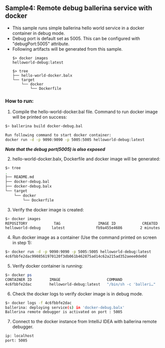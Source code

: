 ## Sample4: Remote debug ballerina service with docker

- This sample runs simple ballerina hello world service in a docker container in debug mode.
- Debug port is default set as 5005. This can be configured with "debugPort:5005" attribute.
- Following artifacts will be generated from this sample.
    ``` 
    $> docker images
    helloworld-debug:latest
    
    $> tree
    ├── hello-world-docker.balx
    └── target
        └── docker
            └── Dockerfile
    ```
### How to run:

1. Compile the  hello-world-docker.bal file. Command to run docker image will be printed on success:
```bash
$> ballerina build docker-debug.bal 

Run following command to start docker container: 
docker run -d -p 9090:9090 -p 5005:5005 helloworld-debug:latest
```
**_Note that the debug port(5005) is also exposed_**

2. hello-world-docker.balx, Dockerfile and docker image will be generated: 
```bash
$> tree
.
├── README.md
├── docker-debug.bal
├── docker-debug.balx
└── target
    └── docker
        └── Dockerfile
```

3. Verify the docker image is created:
```bash
$> docker images
REPOSITORY            TAG                 IMAGE ID            CREATED             SIZE
helloworld-debug     latest              fb9a455e4686        2 minutes ago       102MB
```

4. Run docker image as a container (Use the command printed on screen in step 1):
```bash
$> docker run -d -p 9090:9090 -p 5005:5005 helloworld-debug:latest
4c6fbbfe2dac9908561970120f3db061b462875ad14c62a215ad352aeee0de0d
```

5. Verify docker container is running:
```bash
$> docker ps
CONTAINER ID        IMAGE                     COMMAND                  CREATED             STATUS              PORTS                                            NAMES
4c6fbbfe2dac        helloworld-debug:latest   "/bin/sh -c 'balleri…"   1 second ago        Up 8 seconds        0.0.0.0:5005->5005/tcp, 0.0.0.0:9090->9090/tcp   condescending_lumiere
```

6. Check the docker logs to verify docker image is in debug mode.
```bash
$> docker logs -f 4c6fbbfe2dac
ballerina: deploying service(s) in 'docker-debug.balx'
Ballerina remote debugger is activated on port : 5005
```

7. Connect to the docker instance from IntelliJ IDEA with ballerina remote debugger.
```bash
ip: localhost
port: 5005
```